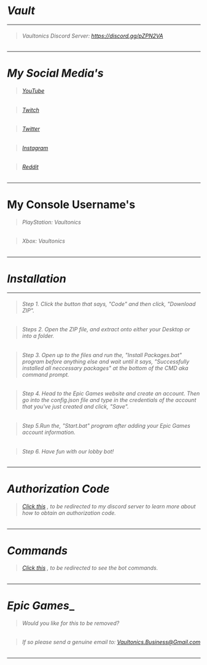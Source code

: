 # _Vault_

***

> ###### Vaultonics Discord Server: https://discord.gg/pZPN2VA

***

# _My Social Media's_

> ###### [YouTube](https://www.youtube.com/channel/UCqFE6t2cEoQ2CrEDYbayiEw?sub_confirmation=1)

> ###### [Twitch](https://www.twitch.tv/Vaultonics)

> ###### [Twitter](https://twitter.com/Vaultonics)

> ###### [Instagram](https://www.instagram.com/Vaultonics)

> ###### [Reddit](https://www.reddit.com/user/Vaultonics)

***

# __My Console Username's__

> ###### PlayStation: Vaultonics

> ###### Xbox: Vaultonics

***

# _Installation_

***

> ###### Step 1. Click the button that says, "Code" and then click, "Download ZIP".

> ###### Steps 2. Open the ZIP file, and extract onto either your Desktop or into a folder.

>###### Step 3. Open up to the files and run the, "Install Packages.bat" program before anything else and wait until it says, "Successfully installed all neccessary packages" at the bottom of the CMD _aka_ command prompt.

> ###### Step 4. Head to the _Epic Games_ website and create an account. Then go into the _config.json_ file and type in the credentials of the account that you've just created and click, "Save".

> ###### Step 5.Run the, "Start.bat" program after adding your _Epic Games_ account information.

> ###### Step 6. Have fun with our lobby bot!

***

# _Authorization Code_

> ###### [Click this](https://discord.gg/fjUCr9V) , to be redirected to my discord server to learn more about how to obtain an authorization code.

***

# _Commands_

> ###### [Click this](https://github.com/Vaultonics/Vault/wiki/Commands) , to be redirected to see the bot commands.

***

# _Epic Games__

> ###### Would you like for this to be removed?

> ###### If so please send a genuine email to: Vaultonics.Business@Gmail.com

***
